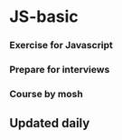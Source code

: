 # JS-basic
### Exercise for Javascript 
### Prepare for interviews 
### Course by mosh
## Updated daily
